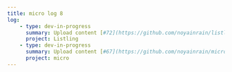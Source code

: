 ```yaml
---
title: micro log 8
log:
    - type: dev-in-progress
      summary: Upload content [#72](https://github.com/noyainrain/listling/issues/72)
      project: Listling
    - type: dev-in-progress
      summary: Upload content [#67](https://github.com/noyainrain/micro/issues/67)
      project: micro
---
```

